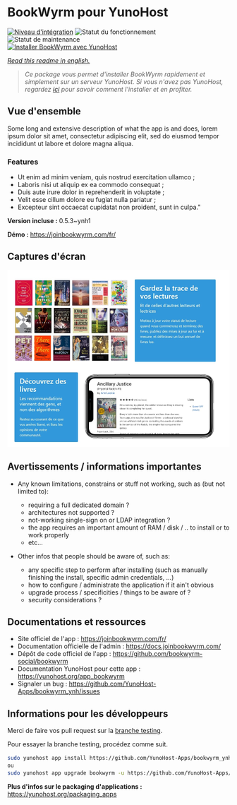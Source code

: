 <!--
N.B.: This README was automatically generated by https://github.com/YunoHost/apps/tree/master/tools/README-generator
It shall NOT be edited by hand.
-->

# BookWyrm pour YunoHost

[![Niveau d'intégration](https://dash.yunohost.org/integration/bookwyrm.svg)](https://dash.yunohost.org/appci/app/bookwyrm) ![Statut du fonctionnement](https://ci-apps.yunohost.org/ci/badges/bookwyrm.status.svg) ![Statut de maintenance](https://ci-apps.yunohost.org/ci/badges/bookwyrm.maintain.svg)  
[![Installer BookWyrm avec YunoHost](https://install-app.yunohost.org/install-with-yunohost.svg)](https://install-app.yunohost.org/?app=bookwyrm)

*[Read this readme in english.](./README.md)*

> *Ce package vous permet d'installer BookWyrm rapidement et simplement sur un serveur YunoHost.
Si vous n'avez pas YunoHost, regardez [ici](https://yunohost.org/#/install) pour savoir comment l'installer et en profiter.*

## Vue d'ensemble

Some long and extensive description of what the app is and does, lorem ipsum dolor sit amet, consectetur adipiscing elit, sed do eiusmod tempor incididunt ut labore et dolore magna aliqua.

### Features

- Ut enim ad minim veniam, quis nostrud exercitation ullamco ;
- Laboris nisi ut aliquip ex ea commodo consequat ;
- Duis aute irure dolor in reprehenderit in voluptate ;
- Velit esse cillum dolore eu fugiat nulla pariatur ;
- Excepteur sint occaecat cupidatat non proident, sunt in culpa."


**Version incluse :** 0.5.3~ynh1

**Démo :** https://joinbookwyrm.com/fr/

## Captures d'écran

![Capture d'écran de BookWyrm](./doc/screenshots/BookWyrm-snap.jpg)

## Avertissements / informations importantes

* Any known limitations, constrains or stuff not working, such as (but not limited to):
    * requiring a full dedicated domain ?
    * architectures not supported ?
    * not-working single-sign on or LDAP integration ?
    * the app requires an important amount of RAM / disk / .. to install or to work properly
    * etc...

* Other infos that people should be aware of, such as:
    * any specific step to perform after installing (such as manually finishing the install, specific admin credentials, ...)
    * how to configure / administrate the application if it ain't obvious
    * upgrade process / specificities / things to be aware of ?
    * security considerations ?

## Documentations et ressources

* Site officiel de l'app : <https://joinbookwyrm.com/fr/>
* Documentation officielle de l'admin : <https://docs.joinbookwyrm.com/>
* Dépôt de code officiel de l'app : <https://github.com/bookwyrm-social/bookwyrm>
* Documentation YunoHost pour cette app : <https://yunohost.org/app_bookwyrm>
* Signaler un bug : <https://github.com/YunoHost-Apps/bookwyrm_ynh/issues>

## Informations pour les développeurs

Merci de faire vos pull request sur la [branche testing](https://github.com/YunoHost-Apps/bookwyrm_ynh/tree/testing).

Pour essayer la branche testing, procédez comme suit.

``` bash
sudo yunohost app install https://github.com/YunoHost-Apps/bookwyrm_ynh/tree/testing --debug
ou
sudo yunohost app upgrade bookwyrm -u https://github.com/YunoHost-Apps/bookwyrm_ynh/tree/testing --debug
```

**Plus d'infos sur le packaging d'applications :** <https://yunohost.org/packaging_apps>
